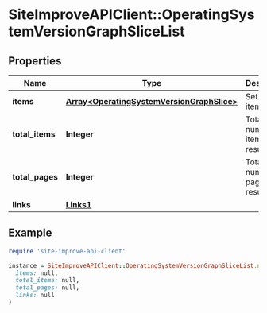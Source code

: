 # SiteImproveAPIClient::OperatingSystemVersionGraphSliceList

## Properties

| Name | Type | Description | Notes |
| ---- | ---- | ----------- | ----- |
| **items** | [**Array&lt;OperatingSystemVersionGraphSlice&gt;**](OperatingSystemVersionGraphSlice.md) | Set of items. |  |
| **total_items** | **Integer** | Total number of items in result set. |  |
| **total_pages** | **Integer** | Total number of pages in result set. |  |
| **links** | [**Links1**](Links1.md) |  | [optional] |

## Example

```ruby
require 'site-improve-api-client'

instance = SiteImproveAPIClient::OperatingSystemVersionGraphSliceList.new(
  items: null,
  total_items: null,
  total_pages: null,
  links: null
)
```

